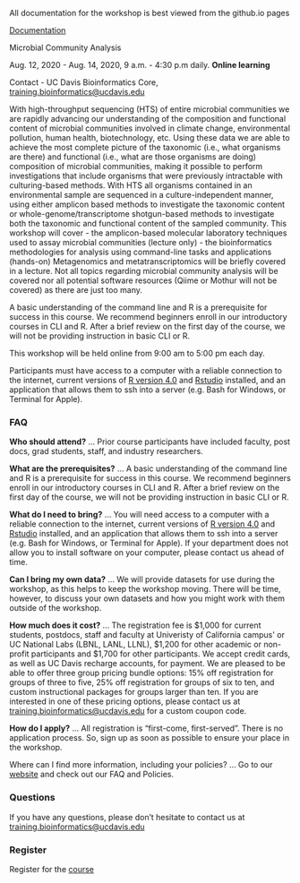 All documentation for the workshop is best viewed from the github.io pages

[Documentation](https://ucdavis-bioinformatics-training.github.io/2021-May-Microbial-Community-Analysis/)

Microbial Community Analysis

Aug. 12, 2020 - Aug. 14, 2020, 9 a.m. - 4:30 p.m daily. **Online learning**

Contact - UC Davis Bioinformatics Core, [training.bioinformatics@ucdavis.edu](mailto:training.bioinformatics@ucdavis.edu)

With high-throughput sequencing (HTS) of entire microbial communities we are rapidly advancing our understanding of the composition and functional content of microbial communities involved in climate change, environmental pollution, human health, biotechnology, etc. Using these data we are able to achieve the most complete picture of the taxonomic (i.e., what organisms are there) and functional (i.e., what are those organisms are doing) composition of microbial communities, making it possible to perform investigations that include organisms that were previously intractable with culturing-based methods. With HTS all organisms contained in an environmental sample are sequenced in a culture-independent manner, using either amplicon based methods to investigate the taxonomic content or whole-genome/transcriptome shotgun-based methods to investigate both the taxonomic and functional content of the sampled community. This workshop will cover - the amplicon-based molecular laboratory techniques used to assay microbial communities (lecture only) - the bioinformatics methodologies for analysis using command-line tasks and applications (hands-on) Metagenomics and metatranscriptomics will be briefly covered in a lecture. Not all topics regarding microbial community analysis will be covered nor all potential software resources (Qiime or Mothur will not be covered) as there are just too many.

A basic understanding of the command line and R is a prerequisite for success in this course. We recommend beginners enroll in our introductory courses in CLI and R. After a brief review on the first day of the course,  we will not be providing instruction in basic CLI or R.

This workshop will be held online from 9:00 am to 5:00 pm each day.

Participants must have access to a computer with a reliable connection to the internet, current versions of [R version 4.0](https://cloud.r-project.org/) and [Rstudio](https://rstudio.com/products/rstudio/download/#download) installed, and an application that allows them to ssh into a server (e.g. Bash for Windows, or Terminal for Apple).

### FAQ

**Who should attend?** … Prior course participants have included faculty, post docs, grad students, staff, and industry researchers.

**What are the prerequisites?** … A basic understanding of the command line and R is a prerequisite for success in this course. We recommend beginners enroll in our introductory courses in CLI and R. After a brief review on the first day of the course,  we will not be providing instruction in basic CLI or R.

**What do I need to bring?** … You will need access to a computer with a reliable connection to the internet, current versions of [R version 4.0](https://cloud.r-project.org/) and [Rstudio](https://rstudio.com/products/rstudio/download/#download) installed, and an application that allows them to ssh into a server (e.g. Bash for Windows, or Terminal for Apple). If your department does not allow you to install software on your computer, please contact us ahead of time.

**Can I bring my own data?** … We will provide datasets for use during the workshop, as this helps to keep the workshop moving. There will be time, however, to discuss your own datasets and how you might work with them outside of the workshop.

**How much does it cost?** … The registration fee is $1,000 for current students, postdocs, staff and faculty at Univeristy of California campus' or UC National Labs (LBNL, LANL, LLNL), $1,200 for other academic or non-profit participants and $1,700 for other participants. We accept credit cards, as well as UC Davis recharge accounts, for payment. We are pleased to be able to offer three group pricing bundle options: 15% off registration for groups of three to five, 25% off registration for groups of six to ten, and custom instructional packages for groups larger than ten. If you are interested in one of these pricing options, please contact us at training.bioinformatics@ucdavis.edu for a custom coupon code.

**How do I apply?** … All registration is “first-come, first-served”. There is no application process.  So, sign up as soon as possible to ensure your place in the workshop.

Where can I find more information, including your policies?  ... Go to our [website](bioinformatics.ucdavis.edu/training/) and check out our FAQ and Policies.

### Questions

If you have any questions, please don’t hesitate to contact us at [training.bioinformatics@ucdavis.edu](mailto:training.bioinformatics@ucdavis.edu)


### Register

Register for the [course](https://registration.genomecenter.ucdavis.edu/events/mca_may_2021/)
